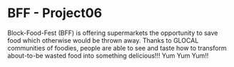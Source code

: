 BFF - Project06
=========

Block-Food-Fest (BFF) is offering supermarkets the opportunity to save food which otherwise would be thrown away. 
Thanks to GLOCAL communities of foodies, people are able to see and taste how to transform about-to-be wasted food 
into something delicious!!!
Yum Yum Yum!!
